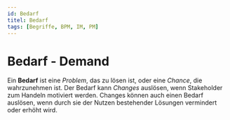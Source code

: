 ```yaml
---
id: Bedarf
titel: Bedarf
tags: [Begriffe, BPM, IM, PM]
---
```


# Bedarf - Demand

Ein **Bedarf** ist eine *Problem*, das zu lösen ist, oder eine *Chance*, die wahrzunehmen ist. Der Bedarf kann *Changes* auslösen, wenn Stakeholder zum Handeln motiviert werden. Changes können auch einen Bedarf auslösen, wenn durch sie der Nutzen bestehender Lösungen vermindert oder erhöht wird. 

